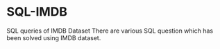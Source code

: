 # SQL-IMDB
SQL queries of IMDB Dataset
There are various SQL question which has been solved using IMDB dataset.
